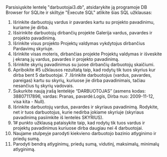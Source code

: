 Parsisiųskite lentelę "darbuotojai3.db", atsidarykite ją programoje DB Browser for SQLite ir skiltyje "Execute SQL" atlikite šias SQL užklausas:

1. Išrinkite darbuotojų vardus ir pavardes kartu su projekto pavadinimu, kuriame jie dirba.
2. Išsirinkite darbuotojų dirbančių projekte Galerija vardus, pavardes ir projekto pavadinimą.
3. Išrinkite visus projekto Projektų valdymas vykdytojus dirbančius Pardavimų skyriuje.
4. Išrinkite visas moteris, dirbančias projekte Projektų valdymas ir išveskite į ekraną jų vardus, pavardes ir projekto pavadinimą.
5. Išrinkite skyrių pavadinimus su juose dirbančių darbuotojų skaičiumi.
6. Apribokite #5 užklausos rezultatą taip, kad rodytų tik tuos skyrius kur dirba bent 5 darbuotojai.
7 .Išrinkite darbuotojus (vardus, pavardes, pareigas) kartu su skyrių, kuriuose jie dirba pavadinimais, tačiau nesančius tų skyrių vadovais.
8. Sukurkite naują įrašą lentelėje “DARBUOTOJAS” (asmens kodas: 38807117896, vardas: Pranas, pavardė:Logis, Dirba nuo: 2009-11-12, visa kita - Null).
9. Išrinkite darbuotojų vardus, pavardes ir skyriaus pavadinimą. Rodykite, net ir tuos darbuotojus, kurie nedirba jokiame skyriuje (skyriaus pavadinimą pasiimkite iš lentelės SKYRIUS).
10. 1# punkto užklausą pataisykite taip, kad rodytų tik tuos vardus ir projektų pavadinimus kuriuose dirba daugiau nei 4 darbuotojai.
11. Naujame stulpeyje parodyti kiekvieno darbuotojo bazinio atlyginimo ir priedų sumą.
12. Parodyti bendrą atlyginimų, priedų sumą, vidutinį, maksimalų, minimalų atlyginimą.
